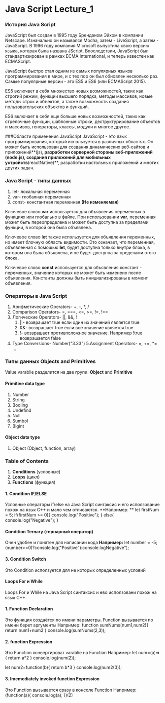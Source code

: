
# Java Script Lecture_1

### История Java Script

JavaScript был создан в 1995 году Бренданом Эйхом в компании Netscape. Изначально он назывался Mocha, затем - LiveScript, а затем - JavaScript. В 1996 году компания Microsoft выпустила свою версию языка, которая была названа JScript. Впоследствии, JavaScript был стандартизирован в рамках ECMA International, и теперь известен как ECMAScript.

JavaScript быстро стал одним из самых популярных языков программирования в мире, и с тех пор он был обновлен несколько раз. Самые популярные версии - это ES5 и ES6 (или ECMAScript 2015).

ES5 включает в себя множество новых возможностей, таких как строгий режим, функции высшего порядка, методы массивов, новые методы строк и объектов, а также возможность создания пользовательских объектов и функций.

ES6 включает в себя еще больше новых возможностей, таких как стрелочные функции, шаблонные строки, деструктурирование объектов и массивов, генераторы, классы, модули и многое другое.

###Области применения JavaScript
JavaScript - это язык программирования, который используется в различных областях. Он может быть использован для создания динамических веб-сайтов и приложений**(js)**, разработки серверной стороны веб-приложений **(node.js)**, создания приложений для мобильных устройств**(reactNative)**, разработки настольных приложений и многих других задач.

### Java Script - типы данных

1. let- локальная переменная
2. var- глобалная переменная
3. const- константная переменная **(Не изменяемая)**

Ключевое слово **var** используется для объявления переменных в функциях или глобально в файле. При использовании **var**, переменная может быть переопределена и может быть доступна за пределами функции, в которой она была объявлена.

Ключевое слово **let** также используется для объявления переменных, но имеет блочную область видимости. Это означает, что переменная, объявленная с помощью **let**, будет доступна только внутри блока, в котором она была объявлена, и не будет доступна за пределами этого блока.

Ключевое слово **const** используется для объявления констант - переменных, значение которых не может быть изменено после объявления. Константы должны быть инициализированы в момент объявления.


 ### Операторы в  Java Script
 
 1. Арифметические Operators- +, -, *, /
 2. Comparison Operators- =, ===, <=, >=, !=, !==
 3. Логические Operators- ||, &&, !
      1. ||- возврашает true если один из значений является true
      2. &&- возврашает true если все значение является true
      3. !- возврашает противположное значение. Например !true возврашается false
 4. Type Conversions- Number("3.33")
 5.Assignment Operators- =, +=, *= ...

### Типы данных Objeсts and Primitives

Value varablie разделится на две групи: **Object** and **Primitive** 
 #### Primitive data type 
 1. Number
 2. String
 3. Booling
 4. Undefind
 5. Null
 6. Sumbol
 7. Bigint
 #### Object data type
 1. Object (Object, function, array)
 

 
 ### Table of Contents
 
 1. **Conditions** (условные)
 2. **Loops** (цикл)
 3. **Functions** (функция)
 #### 1. Condition IF/ELSE
 Условные операторы if/else на Java Script синтаксис и его исползование похож на язык C++ и мало чем отлисаются. 
 **Например: **
 let firstNum = 5;
  if(firstNum >= 0){
     console.log("Positive");
  } else{
     console.log("Negative");
  }
  
  ####  Condition **Ternary** (тернарный оператор)
Очен удобен и понятен для написании кода
 **Например:** 
 let number = -5;
(number>=0)?console.log("Positive"):console.logNegative");

  #### 3. Condition **Switch**
Это Condition исползуется для не которых определенных условий

#### Loops For и While
Loops For и While на Java Script синтаксис и ево исползовани похож на язык C++. 

#### 1. Function Declaration
Это функция создаётся по имени параметры. Function вызывается по имени берет аргументы
Например:
function sumNums(num1,num2){
    return num1+num2
  }
  console.log(sumNums(2,3));
  
 #### 2. function Expression
 Это Function конвертироват varablie на Function
 Например:
   let num=(a)=>{
      return a*2
  }
  console.log(num(2));
  
  let num2=function(b){
      return b*3
  }
  console.log(num2(3));
 
#### 3. Imemediately invoked function Expression
 Это Function вызывается сразу в консоле
 Function
  Например:
(function(a){
     console.log(a);
  })(2)
 
 
 



